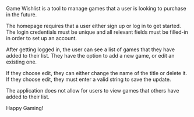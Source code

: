 Game Wishlist is a tool to manage games that a user is looking to purchase in the future.

The homepage requires that a user either sign up or log in to get started. The login credentials must be unique and all relevant fields must be filled-in in order to set up an account.

After getting logged in, the user can see a list of games that they have added to their list. They have the option to add a new game, or edit an existing one.

If they choose edit, they can either change the name of the title or delete it. If they choose edit, they must enter a valid string to save the update.

The application does not allow for users to view games that others have added to their list.

Happy Gaming!